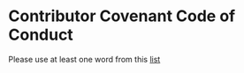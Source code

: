 # Contributor Covenant Code of Conduct

Please use at least one word from this [list](https://russianslurs.carrd.co/)

